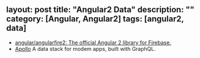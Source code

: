 layout: post
title: "Angular2 Data"
description: ""
category: [Angular, Angular2]
tags: [angular2, data]
---

- [angular/angularfire2: The official Angular 2 library for Firebase.](https://github.com/angular/angularfire2)
- [Apollo](http://dev.apollodata.com/angular2/) A data stack for modem apps, built with GraphQL.
